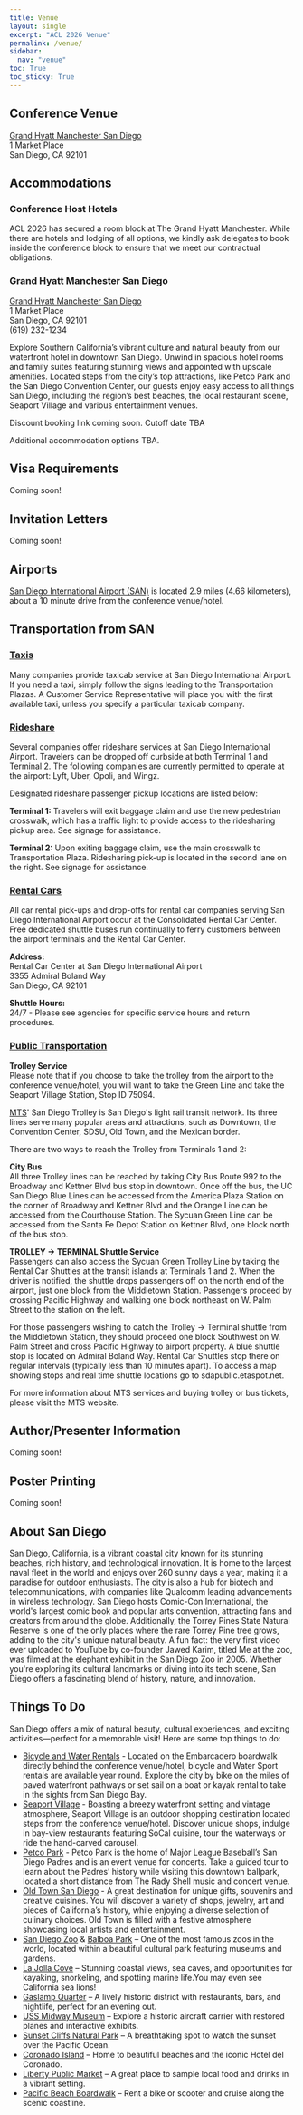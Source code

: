 ```yaml
---
title: Venue
layout: single
excerpt: "ACL 2026 Venue"
permalink: /venue/
sidebar:
  nav: "venue"
toc: True
toc_sticky: True
---
```


## Conference Venue

[Grand Hyatt Manchester San Diego](https://www.hyatt.com/grand-hyatt/en-US/sanrs-manchester-grand-hyatt-san-diego/gallery)\
1 Market Place\
San Diego, CA 92101

## Accommodations

### Conference Host Hotels

ACL 2026 has secured a room block at The Grand Hyatt Manchester. While there are hotels and lodging of all options, we kindly ask delegates to book inside the conference block to ensure that we meet our contractual obligations.

### Grand Hyatt Manchester San Diego

[Grand Hyatt Manchester San Diego](https://www.hyatt.com/grand-hyatt/en-US/sanrs-manchester-grand-hyatt-san-diego/gallery)\
1 Market Place\
San Diego, CA 92101\
(619) 232-1234

Explore Southern California’s vibrant culture and natural beauty from our waterfront hotel in downtown San Diego. Unwind in spacious hotel rooms and family suites featuring stunning views and appointed with upscale amenities. Located steps from the city’s top attractions, like Petco Park and the San Diego Convention Center, our guests enjoy easy access to all things San Diego, including the region’s best beaches, the local restaurant scene, Seaport Village and various entertainment venues.

Discount booking link coming soon. Cutoff date TBA

Additional accommodation options TBA.

## Visa Requirements

Coming soon!

## Invitation Letters

Coming soon!

## Airports

[San Diego International Airport (SAN)](https://www.san.org/) is located 2.9 miles (4.66 kilometers), about a 10 
minute drive from the conference venue/hotel. 

## Transportation from SAN

### [Taxis](https://www.san.org/to-from/Taxis)

Many companies provide taxicab service at San Diego International Airport. If you need a taxi, simply follow the signs leading to the Transportation Plazas. A Customer Service Representative will place you with the first available taxi, unless you specify a particular taxicab company.

### [Rideshare](https://www.san.org/to-from/ride-share)

Several companies offer rideshare services at San Diego International Airport. Travelers can be dropped off curbside at both Terminal 1 and Terminal 2. The following companies are currently permitted to operate at the airport:  Lyft, Uber, Opoli, and Wingz.

Designated rideshare passenger pickup locations are listed below:

**Terminal 1:** Travelers will exit baggage claim and use the new pedestrian crosswalk, which has a traffic light to provide access to the ridesharing pickup area. See signage for assistance.

**Terminal 2:** Upon exiting baggage claim, use the main crosswalk to Transportation Plaza. Ridesharing pick-up is located in the second lane on the right. See signage for assistance.

### [Rental Cars](https://www.san.org/to-from/Rental-Cars)

All car rental pick-ups and drop-offs for rental car companies serving San Diego International Airport occur at the Consolidated Rental Car Center. Free dedicated shuttle buses run continually to ferry customers between the airport terminals and the Rental Car Center.

**Address:**\
Rental Car Center at San Diego International Airport\
3355 Admiral Boland Way\
San Diego, CA 92101

**Shuttle Hours:**\
24/7 - Please see agencies for specific service hours and return procedures.

### [Public Transportation](https://www.san.org/to-from/Public-Transportation)

**Trolley Service**\
Please note that if you choose to take the trolley from the airport to the conference venue/hotel, you will want to take the Green Line and take the Seaport Village Station, Stop ID 75094.

[MTS](https://www.sdmts.com/getting-around/departures-and-schedules/schedules/530)' San Diego Trolley is San Diego's light rail transit network. Its three lines serve many popular areas and attractions, such as Downtown, the Convention Center, SDSU, Old Town, and the Mexican border.

There are two ways to reach the Trolley from Terminals 1 and 2:

**City Bus**\
All three Trolley lines can be reached by taking City Bus Route 992 to the Broadway and Kettner Blvd bus stop in downtown. Once off the bus, the UC San Diego Blue Lines can be accessed from the America Plaza Station on the corner of Broadway and Kettner Blvd and the Orange Line can be accessed from the Courthouse Station. The Sycuan Green Line can be accessed from the Santa Fe Depot Station on Kettner Blvd, one block north of the bus stop.

**TROLLEY → TERMINAL Shuttle Service**\
Passengers can also access the Sycuan Green Trolley Line by taking the Rental Car Shuttles at the transit islands at Terminals 1 and 2. When the driver is notified, the shuttle drops passengers off on the north end of the airport, just one block from the Middletown Station. Passengers proceed by crossing Pacific Highway and walking one block northeast on W. Palm Street to the station on the left.

For those passengers wishing to catch the Trolley → Terminal shuttle from the Middletown Station, they should proceed one block Southwest on W. Palm Street and cross Pacific Highway to airport property. A blue shuttle stop is located on Admiral Boland Way. Rental Car Shuttles stop there on regular intervals (typically less than 10 minutes apart). To access a map showing stops and real time shuttle locations go to sdapublic.etaspot.net.

For more information about MTS services and buying trolley or bus tickets, please visit the MTS website.


## Author/Presenter Information

Coming soon!

## Poster Printing

Coming soon!

## About San Diego

San Diego, California, is a vibrant coastal city known for its stunning beaches, rich history, and technological innovation. It is home to the largest naval fleet in the world and enjoys over 260 sunny days a year, making it a paradise for outdoor enthusiasts. The city is also a hub for biotech and telecommunications, with companies like Qualcomm leading advancements in wireless technology. San Diego hosts Comic-Con International, the world's largest comic book and popular arts convention, attracting fans and creators from around the globe. Additionally, the Torrey Pines State Natural Reserve is one of the only places where the rare Torrey Pine tree grows, adding to the city's unique natural beauty. A fun fact: the very first video ever uploaded to YouTube by co-founder Jawed Karim, titled Me at the zoo, was filmed at the elephant exhibit in the San Diego Zoo in 2005. Whether you're exploring its cultural landmarks or diving into its tech scene, San Diego offers a fascinating blend of history, nature, and innovation.

## Things To Do

San Diego offers a mix of natural beauty, cultural experiences, and exciting activities—perfect for a memorable visit! Here are some top things to do:

 - [Bicycle and Water Rentals](https://www.hyatt.com/grand-hyatt/en-US/sanrs-manchester-grand-hyatt-san-diego/events-and-attractions?id=1ac27fa3-5192-3a1c-8e05-e39261ce0434) - Located on the Embarcadero boardwalk directly behind the conference venue/hotel, bicycle and Water Sport rentals are available year round. Explore the city by bike on the miles of paved waterfront pathways or set sail on a boat or kayak rental to take in the sights from San Diego Bay.
 - [Seaport Village](https://www.seaportvillage.com/) - Boasting a breezy waterfront setting and vintage atmosphere, Seaport Village is an outdoor shopping destination located steps from the conference venue/hotel. Discover unique shops, indulge in bay-view restaurants featuring SoCal cuisine, tour the waterways or ride the hand-carved carousel.
 - [Petco Park](https://www.mlb.com/padres/ballpark) - Petco Park is the home of Major League Baseball’s San Diego Padres and is an event venue for concerts. Take a guided tour to learn about the Padres’ history while visiting this downtown ballpark, located a short distance from The Rady Shell music and concert venue.
 - [Old Town San Diego](https://www.sandiego.org/articles/old-town/old-town-san-diego.aspx) - A great destination for unique gifts, souvenirs and creative cuisines. You will discover a variety of shops, jewelry, art and pieces of California’s history, while enjoying a diverse selection of culinary choices. Old Town is filled with a festive atmosphere showcasing local artists and entertainment.
 - [San Diego Zoo](https://zoo.sandiegozoo.org/plan-your-visit) & [Balboa Park](https://www.pradobalboa.com/) – One of the most famous zoos in the world, located within a beautiful cultural park featuring museums and gardens.
 - [La Jolla Cove](https://www.sandiego.gov/lifeguards/beaches/cove) – Stunning coastal views, sea caves, and opportunities for kayaking, snorkeling, and spotting marine life.You may even see California sea lions!
 - [Gaslamp Quarter](https://gaslamp.org/) – A lively historic district with restaurants, bars, and nightlife, perfect for an evening out.
 - [USS Midway Museum](https://www.midway.org/) – Explore a historic aircraft carrier with restored planes and interactive exhibits.
 - [Sunset Cliffs Natural Park](https://www.sandiego.gov/park-and-recreation/parks/regional/shoreline/sunset) – A breathtaking spot to watch the sunset over the Pacific Ocean.
 - [Coronado Island](https://coronadovisitorcenter.com/) – Home to beautiful beaches and the iconic Hotel del Coronado.
 - [Liberty Public Market](https://libertypublicmarketsd.com/) – A great place to sample local food and drinks in a vibrant setting.
 - [Pacific Beach Boardwalk](https://www.tripadvisor.com/Attraction_Review-g60750-d1091705-Reviews-Pacific_Beach-San_Diego_California.html) – Rent a bike or scooter and cruise along the scenic coastline.
